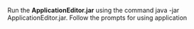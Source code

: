 Run the **ApplicationEditor.jar** using the command java -jar ApplicationEditor.jar.
Follow the prompts for using application
